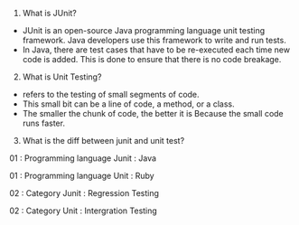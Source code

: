 1. What is JUnit?

- JUnit is an open-source Java programming language unit testing framework. Java developers use this framework to write and run tests.
- In Java, there are test cases that have to be re-executed each time new code is added. This is done to ensure that there is no code breakage.

2. What is Unit Testing?

- refers to the testing of small segments of code.
- This small bit can be a line of code, a method, or a class.
- The smaller the chunk of code, the better it is Because the small code runs faster.

3. What is the diff between junit and unit test?

01 : Programming language Junit : Java 

01 : Programming language Unit : Ruby 

02 : Category Junit : Regression Testing 

02 : Category Unit : Intergration Testing 
